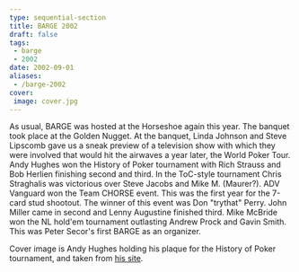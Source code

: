 ```yaml
---
type: sequential-section
title: BARGE 2002
draft: false
tags:
 - barge
 - 2002
date: 2002-09-01
aliases:
 - /barge-2002
cover:
 image: cover.jpg
---
```


As usual, BARGE was hosted at the Horseshoe again this year. The banquet took
place at the Golden Nugget. At the banquet, Linda Johnson and Steve Lipscomb
gave us a sneak preview of a television show with which they were involved that
would hit the airwaves a year later, the World Poker Tour. Andy Hughes won the
History of Poker tournament with Rich Strauss and Bob Herlien finishing second
and third. In the ToC-style tournament Chris Straghalis was victorious over
Steve Jacobs and Mike M. (Maurer?). ADV Vanguard won the Team CHORSE
event. This was the first year for the 7-card stud shootout. The winner of this
event was Don &quot;trythat&quot; Perry. John Miller came in second and Lenny
Augustine finished third. Mike McBride won the NL hold'em tournament outlasting
Andrew Prock and Gavin Smith. This was Peter Secor's first BARGE as an
organizer.

Cover image is Andy Hughes holding his plaque for the History of Poker tournament,
and taken from [his site](http://nevadacasinochips.com/BARGE02.htm).

